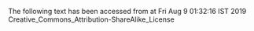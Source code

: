 The following text has been accessed from at Fri Aug 9 01:32:16 IST 2019
Creative_Commons_Attribution-ShareAlike_License
